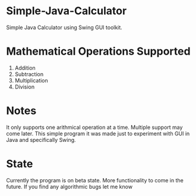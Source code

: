 # Simple-Java-Calculator
Simple Java Calculator using Swing GUI toolkit.

# Mathematical Operations Supported
1) Addition
2) Subtraction
3) Multiplication
4) Division

# Notes
It only supports one arithmical operation at a time. Multiple support may come later. This simple program it was made just to experiment with GUI in Java and specifically Swing.

# State
Currently the program is on beta state. More functionality to come in the future. If you find any algorithmic bugs let me know
